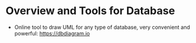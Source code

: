 # Overview and Tools for Database

* Online tool to draw UML for any type of database, very convenient and powerful: https://dbdiagram.io
